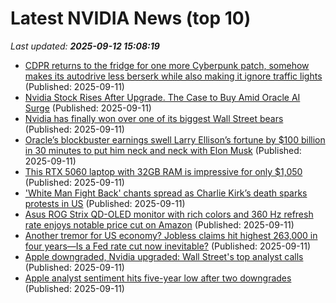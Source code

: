 # Latest NVIDIA News (top 10)
_Last updated: **2025-09-12 15:08:19**_

- [CDPR returns to the fridge for one more Cyberpunk patch, somehow makes its autodrive less berserk while also making it ignore traffic lights](https://www.pcgamer.com/games/rpg/cdpr-returns-to-the-fridge-for-one-more-cyberpunk-patch-somehow-makes-its-autodrive-less-berserk-while-also-making-it-ignore-traffic-lights/) (Published: 2025-09-11)
- [Nvidia Stock Rises After Upgrade. The Case to Buy Amid Oracle AI Surge](https://biztoc.com/x/87f24210bbd4d7f9) (Published: 2025-09-11)
- [Nvidia has finally won over one of its biggest Wall Street bears](https://www.businessinsider.com/nvidia-stock-price-prediction-nvda-outlook-ai-chips-gpu-demand-2025-9) (Published: 2025-09-11)
- [Oracle’s blockbuster earnings swell Larry Ellison’s fortune by $100 billion in 30 minutes to put him neck and neck with Elon Musk](https://fortune.com/2025/09/11/oracle-earnings-blockbuster-larry-ellison-elon-musk-worlds-richest-man-billionaires/) (Published: 2025-09-11)
- [This RTX 5060 laptop with 32GB RAM is impressive for only $1,050](https://www.pcworld.com/article/2906583/this-rtx-5060-laptop-with-32gb-ram-is-impressive-for-only-1050.html) (Published: 2025-09-11)
- ['White Man Fight Back' chants spread as Charlie Kirk’s death sparks protests in US](https://economictimes.indiatimes.com/news/international/us/charlie-kirk-latest-news-white-man-fight-back-chants-spread-as-charlie-kirks-death-sparks-protests-in-us/articleshow/123832399.cms) (Published: 2025-09-11)
- [Asus ROG Strix QD-OLED monitor with rich colors and 360 Hz refresh rate enjoys notable price cut on Amazon](https://www.notebookcheck.net/Asus-ROG-Strix-QD-OLED-monitor-with-rich-colors-and-360-Hz-refresh-rate-enjoys-notable-price-cut-on-Amazon.1112058.0.html) (Published: 2025-09-11)
- [Another tremor for US economy? Jobless claims hit highest 263,000 in four years—Is a Fed rate cut now inevitable?](https://economictimes.indiatimes.com/news/international/us/another-tremor-for-us-economy-us-jobless-claims-hit-highest-263000-in-four-yearsis-a-fed-rate-cut-now-inevitable/articleshow/123833006.cms) (Published: 2025-09-11)
- [Apple downgraded, Nvidia upgraded: Wall Street's top analyst calls](https://biztoc.com/x/9b8ce0c1a853f5f9) (Published: 2025-09-11)
- [Apple analyst sentiment hits five-year low after two downgrades](https://finance.yahoo.com/news/apple-analyst-sentiment-hits-five-140131891.html) (Published: 2025-09-11)
